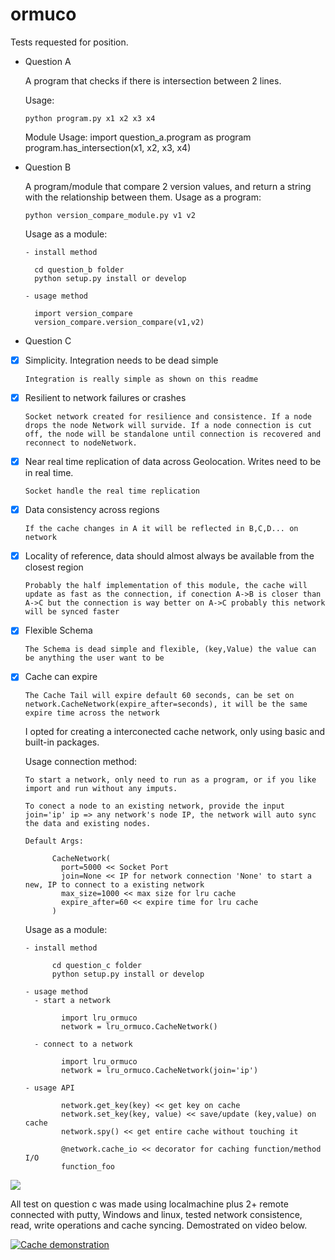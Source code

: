 # ormuco
Tests requested for position.


- Question A

    A program that checks if there is intersection between 2 lines.

    Usage:
    
      python program.py x1 x2 x3 x4
      
    Module Usage:
      import question_a.program as program
      program.has_intersection(x1, x2, x3, x4)

- Question B

    A program/module that compare 2 version values, and return a string with the relationship between them.
    Usage as a program:
    
      python version_compare_module.py v1 v2
      
    Usage as a module:
    
      - install method
      
        cd question_b folder
        python setup.py install or develop
      
      - usage method
      
        import version_compare
        version_compare.version_compare(v1,v2)
        
 - Question C
 
- [x] Simplicity. Integration needs to be dead simple

      Integration is really simple as shown on this readme
- [x] Resilient to network failures or crashes

      Socket network created for resilience and consistence. If a node drops the node Network will survide. If a node connection is cut off, the node will be standalone until connection is recovered and reconnect to nodeNetwork.
- [x] Near real time replication of data across Geolocation. Writes need to be in real time.

      Socket handle the real time replication
- [x] Data consistency across regions

      If the cache changes in A it will be reflected in B,C,D... on network
- [x] Locality of reference, data should almost always be available from the closest region

      Probably the half implementation of this module, the cache will update as fast as the connection, if conection A->B is closer than A->C but the connection is way better on A->C probably this network will be synced faster
- [x] Flexible Schema

      The Schema is dead simple and flexible, (key,Value) the value can be anything the user want to be     
- [x] Cache can expire

      The Cache Tail will expire default 60 seconds, can be set on network.CacheNetwork(expire_after=seconds), it will be the same expire time across the network
   
   
   I opted for creating a interconected cache network, only using basic and built-in packages.
   
   Usage connection method:
    
      To start a network, only need to run as a program, or if you like import and run without any imputs.
      
      To conect a node to an existing network, provide the input join='ip' ip => any network's node IP, the network will auto sync the data and existing nodes.
      
      Default Args:
      
            CacheNetwork(
              port=5000 << Socket Port
              join=None << IP for network connection 'None' to start a new, IP to connect to a existing network
              max_size=1000 << max size for lru cache
              expire_after=60 << expire time for lru cache
            )
   Usage as a module:
    
      - install method
      
            cd question_c folder
            python setup.py install or develop
      
      - usage method
        - start a network
        
              import lru_ormuco
              network = lru_ormuco.CacheNetwork()
        
        - connect to a network
        
              import lru_ormuco
              network = lru_ormuco.CacheNetwork(join='ip')
        
      - usage API
       
              network.get_key(key) << get key on cache
              network.set_key(key, value) << save/update (key,value) on cache
              network.spy() << get entire cache without touching it
              
              @network.cache_io << decorator for caching function/method I/O
              function_foo
  
 
![](https://lh3.googleusercontent.com/hMJp3-Y1D_3pXzgjoKOrXT5PSbev_oghFu4NzQQ9DKppRFPzJPxYPl-tK9SVWDEOMBgWhbkPC23V72Mo-XnyyHlk5IgnzEyzIZEikxqJhchW3neOd91crbQNOF01u4LUSF2D_Ev5eY0ouKNZ9VQ7k_2zfPwXQhavDKMvXMd1zjfAca50p-3hapuKH2cGAs2K34A1e9n-orw35pyu78onNgQY45SRpso-66bRgZsYzPW7PixOkSFZRl4Ahf8BWttMaGzzPeyfXKedUu1cI0dcw9nespbHWabl-wmhPw8wUlJEpQEIdLHeEmEiQ-HABscTAf6f9QjtYohNIFSkPYqUTlezrEsF0r_AwwgAgE3X7gmiA_2ilU-gQAq0M4iRUDkeeqyrPeDUPuhSlQekcuSksr99flcUbWOHPKjYTNZr3ttEEResilXFxBYetpYDfrKWtIkzB3HlP7Q-CX7fnl7XqQ0ZexOs5FMBMfqtEBpve9axLXKrW6SRSh9etEZi9wbDsJdH-_2xQBP7oqnGsqJe8FCD3VZ1wWDkmWrhwwi0i8emh6Pe1fM1AGmfC1vhTs4UFUpNnsxZpv571K6am8ZMFpfew_OcSP2QmmJB-3EibcNvfNLijcaGQDp5uB3VkfmK0ELIqjTUtqZhrSaDm2ueWnJ3OdXK_G5yWq3_cnfA-Yfsn53cq4ELmHZW=w874-h657-no)
   
   All test on question c was made using localmachine plus 2+ remote connected with putty, Windows and linux, tested network consistence, read, write operations and cache syncing. Demostrated on video below.

[![Cache demonstration](https://lh3.googleusercontent.com/MJzAAyrQX5K0P9v4_Nx3GI6hoJjKNqm2iFd3NTwvk0CIeOJI0wW250BbNZcObZSfXvzxCWsLjXU6AggjcGxWhXFBY2iDkqN2-maQnsklGxvVO5m1ENdnBPb9HuYykf59nbSDCGUHknt15y2s2p6qfIpGAUmooZjB3GmfkvrR35_gO81_hy5OCxEMJx03X2Knu_ThEkx9RlwlyEpoVYZYnMhUTJPguqhCkLvoC_rC4u1DFn9YjPesD_KZ5VWBzM0u7cjPRg-J0C7qA1ekM_TaIxaJFjR5kLpogCQVjJ05JD--CPF8eaKREnvNgFPZUyo4LF3bcN0GbUfg5JpwZclOAUiqw_GyGUc0AEOfckvdNGR824ejNfXPN-gO2VD2E99hfcsxKs5IswcA1MlbHlpkUnzISmwufZphDTr3nTl38Lp19KR570jRNlJoxqrFQ16Dpx0zMaEiAQbODyhVBl4FoXog9pWmqnvumcLbi-ARn-kj_IKyVZfrq7UOFHnIfTzglbHKHXb3SiVy2-ZvE4pjcEkUixXVgG8CE3YhLzf0GmRLqYiHERC_RGlrWK2jcz4c8JfVSIRd_BqLmAUf3SgX7ymtV0rXqNFDyAX0NslMM6n5IU4y-HzFBG0hMEvrl2ooppOx8PRULiFzRx2w6geiJzJyyssepH0wCO3P6r4RJ77e3Bq6AXttOVM=w1250-h937-no)](https://photos.app.goo.gl/SwwgZxp63eCu7gew5)

